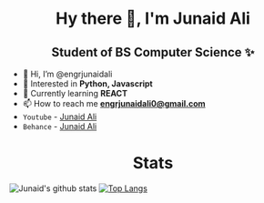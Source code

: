 <p align="center"> <h1 align="center"> Hy there 👋, I'm Junaid Ali </h1> </p>
<p align="center">
<p align="center"> <h2 align="center"> Student of BS Computer Science ✨</h2> </p>


- 👋 Hi, I’m @engrjunaidali
- 👀 Interested in **Python, Javascript**
- 🌱 Currently learning **REACT**
- 📫 How to reach me **engrjunaidali0@gmail.com**
- `Youtube` - [Junaid Ali](https://www.youtube.com/channel/UC7hWEeEFoZWbhu9qlGQWdLQ?sub_confirmation=1)
- `Behance` - [Junaid Ali](https://www.behance.net/junaidali113)

<p align="center"> <h1 align="center">Stats</h1> </p>

![Junaid's github stats](https://github-readme-stats.vercel.app/api?username=engrjunaidali&show_icons=true&theme=default)
[![Top Langs](https://github-readme-stats.vercel.app/api/top-langs/?username=engrjunaidali&theme=default&langs_count=8)](https://github.com/Fashad-Ahmed/github-readme-stats)


<!---
engrjunaidali/engrjunaidali is a ✨ special ✨ repository because its `README.md` (this file) appears on your GitHub profile.
You can click the Preview link to take a look at your changes.
--->
